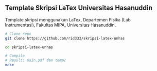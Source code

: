 ## Template Skripsi LaTex Universitas Hasanuddin

Template skripsi menggunakan LaTex, Departemen Fisika (Lab Instrumentasi), Fakultas MIPA, Universitas Hasanuddin.

```bash
# Clone repo
git clone https://github.com/rid333/skripsi-latex-unhas

cd skripsi-latex-unhas

# Compile
# Result: main.pdf dan temp/
make
```

